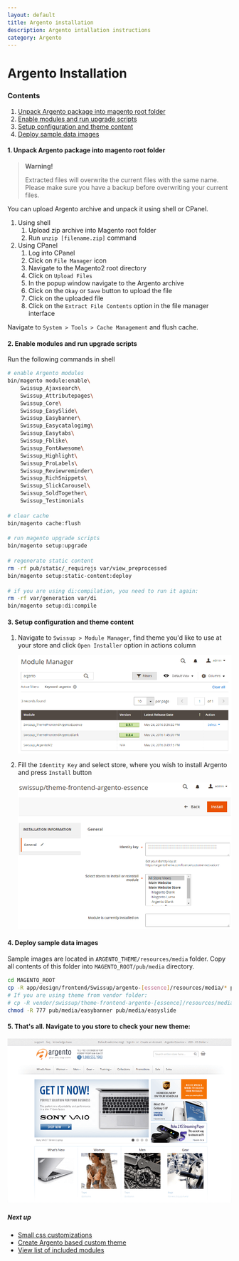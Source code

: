 ```yaml
---
layout: default
title: Argento installation
description: Argento intallation instructions
category: Argento
---
```


# Argento Installation

### Contents

 1. [Unpack Argento package into magento root folder](#unpack-argento-package-into-magento-root-folder)
 2. [Enable modules and run upgrade scripts](#enable-modules-and-run-upgrade-scripts)
 3. [Setup configuration and theme content](#setup-configuration-and-theme-content)
 4. [Deploy sample data images](#deploy-sample-data-images)

#### 1. Unpack Argento package into magento root folder

> **Warning!**
>
> Extracted files will overwrite the current files with the same name.
> Please make sure you have a backup before overwriting your current files.

You can upload Argento archive and unpack it using shell or CPanel.

 1. Using shell
    1. Upload zip archive into Magento root folder
    2. Run `unzip [filename.zip]` command
 2. Using CPanel
    1. Log into CPanel
    2. Click on `File Manager` icon
    3. Navigate to the Magento2 root directory
    4. Click on `Upload Files`
    5. In the popup window navigate to the Argento archive
    6. Click on the `Okay` or `Save` button to upload the file
    7. Click on the uploaded file
    8. Click on the `Extract File Contents` option in the file manager interface

Navigate to `System > Tools > Сache Management` and flush cache.

#### 2. Enable modules and run upgrade scripts

Run the following commands in shell

```bash
# enable Argento modules
bin/magento module:enable\
    Swissup_Ajaxsearch\
    Swissup_Attributepages\
    Swissup_Core\
    Swissup_EasySlide\
    Swissup_Easybanner\
    Swissup_Easycatalogimg\
    Swissup_Easytabs\
    Swissup_Fblike\
    Swissup_FontAwesome\
    Swissup_Highlight\
    Swissup_ProLabels\
    Swissup_Reviewreminder\
    Swissup_RichSnippets\
    Swissup_SlickCarousel\
    Swissup_SoldTogether\
    Swissup_Testimonials

# clear cache
bin/magento cache:flush

# run magento upgrade scripts
bin/magento setup:upgrade

# regenerate static content
rm -rf pub/static/_requirejs var/view_preprocessed
bin/magento setup:static-content:deploy

# if you are using di:compilation, you need to run it again:
rm -rf var/generation var/di
bin/magento setup:di:compile
```

#### 3. Setup configuration and theme content

1. Navigate to `Swissup > Module Manager`, find theme you'd like to use at
    your store and click `Open Installer` option in actions column

    ![Module manager](/images/m2/argento/installation/module_manager.png)

2. Fill the `Identity Key` and select store, where you wish to install Argento
    and press `Install` button

    ![Installation Form](/images/m2/argento/installation/form.png)

#### 4. Deploy sample data images

Sample images are located in `ARGENTO_THEME/resources/media` folder. Copy
all contents of this folder into `MAGENTO_ROOT/pub/media` directory.

```bash
cd MAGENTO_ROOT
cp -R app/design/frontend/Swissup/argento-[essence]/resources/media/* pub/media/
# If you are using theme from vendor folder:
# cp -R vendor/swissup/theme-frontend-argento-[essence]/resources/media/* pub/media/
chmod -R 777 pub/media/easybanner pub/media/easyslide
```

#### 5. That's all. Navigate to you store to check your new theme:

![Homepage screenshot](/images/m2/argento/installation/homepage.png)

##### Next up

- [Small css customizations](/m2/argento/customization/custom-css/)
- [Create Argento based custom theme](/m2/argento/customization/custom-theme/)
- [View list of included modules](/m2/argento/#extensions)
